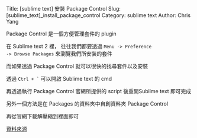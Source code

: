 Title: [sublime text] 安裝 Package Control
Slug: [sublime_text]_install_package_control
Category: sublime text
Author: Chris Yang


Package Control 是一個方便管理套件的 plugin

在 Sublime text 2 裡， 往往我們都要透過 <code>Menu -> Preference -> Browse Packages</code> 來瀏覽我們所安裝的套件

而如果透過 Package Control 就可以很快的找尋套件以及安裝

透過 <code>Ctrl + `</code> 可以開啟 Sublime text 的 cmd

再透過執行 Package Control 官網所提供的 script 後重開Sublime text 即可完成

另外一個方法是在 Packages 的資料夾中自創資料夾 Package Control

再從官網下載解壓縮到裡面即可

<a href="http://kevintsengtw.blogspot.tw/2012/02/sublime-text-2-part3-package-control.html#.U5fcxd_FsUQ" target="_blank">資料來源</a>
